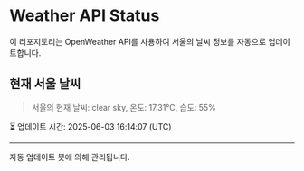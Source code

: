 
# Weather API Status

이 리포지토리는 OpenWeather API를 사용하여 서울의 날씨 정보를 자동으로 업데이트합니다.

## 현재 서울 날씨
> 서울의 현재 날씨: clear sky, 온도: 17.31°C, 습도: 55%

⏳ 업데이트 시간: 2025-06-03 16:14:07 (UTC)

---
자동 업데이트 봇에 의해 관리됩니다.
